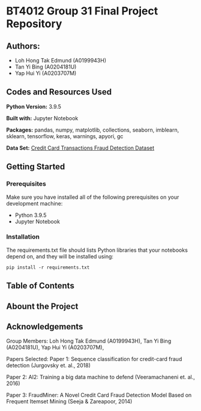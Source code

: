 # BT4012 Group 31 Final Project Repository

## Authors:
- Loh Hong Tak Edmund (A0199943H)
- Tan Yi Bing (A0204181U)
- Yap Hui Yi (A0203707M)


## Codes and Resources Used

**Python Version:** 3.9.5

**Built with:** Jupyter Notebook

**Packages:** pandas, numpy, matplotlib, collections, seaborn, imblearn, sklearn, tensorflow, keras, warnings, apyori, gc

**Data Set:** [Credit Card Transactions Fraud Detection Dataset](https://www.kaggle.com/kartik2112/fraud-detection)

## Getting Started

### Prerequisites

Make sure you have installed all of the following prerequisites on your development machine:
- Python 3.9.5
- Jupyter Notebook

### Installation

The requirements.txt file should lists Python libraries that your notebooks depend on, and they will be installed using:

```pip install -r requirements.txt```


## Table of Contents

## Abount the Project


## Acknowledgements










Group Members: 
Loh Hong Tak Edmund (A0199943H),
Tan Yi Bing (A0204181U),
Yap Hui Yi (A0203707M),

Papers Selected: 
Paper 1: Sequence classification for credit-card fraud detection (Jurgovsky et. al., 2018)

Paper 2: AI2: Training a big data machine to defend (Veeramachaneni et. al., 2016)

Paper 3: FraudMiner: A Novel Credit Card Fraud Detection Model Based on Frequent Itemset Mining (Seeja & Zareapoor, 2014)

